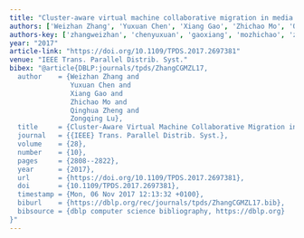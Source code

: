 ```yaml
---
title: "Cluster-aware virtual machine collaborative migration in media cloud"
authors: ['Weizhan Zhang', 'Yuxuan Chen', 'Xiang Gao', 'Zhichao Mo', 'Qinghua Zheng', 'Zongqing Lu']
authors-key: ['zhangweizhan', 'chenyuxuan', 'gaoxiang', 'mozhichao', 'zhengqinghua', 'luzongqing']
year: "2017"
article-link: "https://doi.org/10.1109/TPDS.2017.2697381"
venue: "IEEE Trans. Parallel Distrib. Syst."
bibex: "@article{DBLP:journals/tpds/ZhangCGMZL17,
  author    = {Weizhan Zhang and
               Yuxuan Chen and
               Xiang Gao and
               Zhichao Mo and
               Qinghua Zheng and
               Zongqing Lu},
  title     = {Cluster-Aware Virtual Machine Collaborative Migration in Media Cloud},
  journal   = {{IEEE} Trans. Parallel Distrib. Syst.},
  volume    = {28},
  number    = {10},
  pages     = {2808--2822},
  year      = {2017},
  url       = {https://doi.org/10.1109/TPDS.2017.2697381},
  doi       = {10.1109/TPDS.2017.2697381},
  timestamp = {Mon, 06 Nov 2017 12:13:32 +0100},
  biburl    = {https://dblp.org/rec/journals/tpds/ZhangCGMZL17.bib},
  bibsource = {dblp computer science bibliography, https://dblp.org}
}"
---
```

